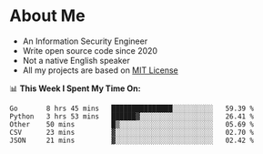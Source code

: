 # About Me

- An Information Security Engineer
- Write open source code since 2020
- Not a native English speaker
- All my projects are based on [MIT License](https://opensource.org/licenses/MIT)

📊 **This Week I Spent My Time On:**
<!--START_SECTION:waka-->
```text
Go       8 hrs 45 mins   ███████████████░░░░░░░░░░   59.39 % 
Python   3 hrs 53 mins   ██████▓░░░░░░░░░░░░░░░░░░   26.41 % 
Other    50 mins         █▒░░░░░░░░░░░░░░░░░░░░░░░   05.69 % 
CSV      23 mins         ▓░░░░░░░░░░░░░░░░░░░░░░░░   02.70 % 
JSON     21 mins         ▓░░░░░░░░░░░░░░░░░░░░░░░░   02.42 % 
```
<!--END_SECTION:waka-->

